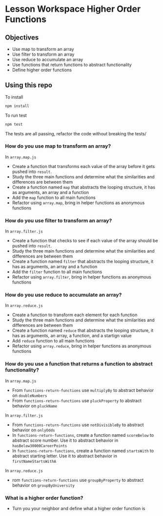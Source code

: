 # Lesson Workspace Higher Order Functions

## Objectives

* Use map to transform an array
* Use filter to transform an array
* Use reduce to accumulate an array
* Use functions that return functions to abstract functionality
* Define higher order functions

## Using this repo

To install

```bash
npm install
```

To run test

```bash
npm test
```

The tests are all passing, refactor the code without breaking the tests/

### How do you use map to transform an array?

In `array.map.js`

* Create a function that transforms each value of the array before it gets pushed into `result`.
* Study the three main functions and determine what the similarities and differences are between them
* Create a function named `map` that abstracts the looping structure, it has as arguments, an array and a function
* Add the `map` function to all main functions
* Refactor using `array.map`, bring in helper functions as anonymous functions

### How do you use filter to transform an array?

In `array.filter.js`

* Create a function that checks to see if each value of the array should be pushed into `result`.
* Study the three main functions and determine what the similarities and differences are between them
* Create a function named `filter` that abstracts the looping structure, it has as arguments, an array and a function
* Add the `filter` function to all main functions
* Refactor using `array.filter`, bring in helper functions as anonymous functions

### How do you use reduce to accumulate an array?

In `array.reduce.js`

* Create a function to transform each element for each function
* Study the three main functions and determine what the similarities and differences are between them
* Create a function named `reduce` that abstracts the looping structure, it has as arguments, an array, a function, and a startign value
* Add `reduce` function to all main functions
* Refactor using `array.reduce`, bring in helper functions as anonymous functions

### How do you use a function that returns a function to abstract functionality?

In `array.map.js`

* From `functions-return-functions` use `multiplyBy` to abstract behavior on `doubleNumbers`
* From `functions-return-functions` use `pluckProperty` to abstract behavior on `pluckName`

In `array.filter.js`

* From `functions-return-functions` use `notDivisibleBy` to abstract behavior on `onlyOdds`
* In `functions-return-functions`, create a function named `scoreBelow` to abstract score number. Use it to abstract behavior in `hasBelow30000CareerPoints`
* In `functions-return-functions`, create a function named `startsWith` to abstract starting letter. Use it to abstract behavior in `firstNameStartsWithA`

In `array.reduce.js`

* rom `functions-return-functions` use `groupByProperty` to abstract behavior on `groupByUniversity`

### What is a higher order function?

* Turn you your neighbor and define what a higher order function is